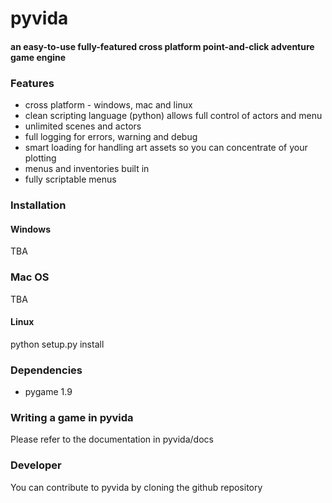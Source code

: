 pyvida
======
#### an easy-to-use fully-featured cross platform point-and-click adventure game engine ####

### Features ###

* cross platform - windows, mac and linux
* clean scripting language (python) allows full control of actors and menu
* unlimited scenes and actors
* full logging for errors, warning and debug 
* smart loading for handling art assets so you can concentrate of your plotting
* menus and inventories built in
* fully scriptable menus

### Installation ###

#### Windows ####

TBA

### Mac OS ####

TBA

#### Linux ####

python setup.py install

### Dependencies ###

 * pygame 1.9

### Writing a game in pyvida ###

Please refer to the documentation in pyvida/docs

### Developer ###

You can contribute to pyvida by cloning the github repository

